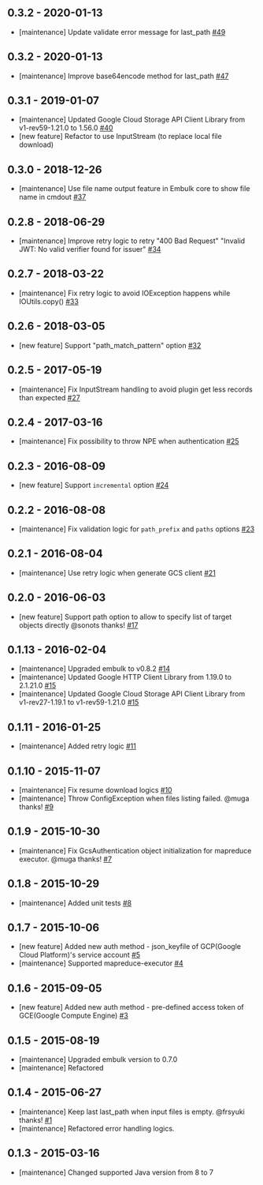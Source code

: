 ## 0.3.2 - 2020-01-13
* [maintenance] Update validate error message for last_path [#49](https://github.com/embulk/embulk-input-gcs/pull/49)

## 0.3.2 - 2020-01-13
* [maintenance] Improve base64encode method for last_path [#47](https://github.com/embulk/embulk-input-gcs/pull/47)

## 0.3.1 - 2019-01-07
* [maintenance] Updated Google Cloud Storage API Client Library from v1-rev59-1.21.0 to 1.56.0 [#40](https://github.com/embulk/embulk-input-gcs/pull/40)
* [new feature] Refactor to use InputStream (to replace local file download)

## 0.3.0 - 2018-12-26
* [maintenance] Use file name output feature in Embulk core to show file name in cmdout [#37](https://github.com/embulk/embulk-input-gcs/pull/37)

## 0.2.8 - 2018-06-29
* [maintenance] Improve retry logic to retry "400 Bad Request" "Invalid JWT: No valid verifier found for issuer" [#34](https://github.com/embulk/embulk-input-gcs/pull/34)

## 0.2.7 - 2018-03-22
* [maintenance] Fix retry logic to avoid IOException happens while IOUtils.copy() [#33](https://github.com/embulk/embulk-input-gcs/pull/33)

## 0.2.6 - 2018-03-05
* [new feature] Support "path_match_pattern" option [#32](https://github.com/embulk/embulk-input-gcs/pull/32)

## 0.2.5 - 2017-05-19
* [maintenance] Fix InputStream handling to avoid plugin get less records than expected [#27](https://github.com/embulk/embulk-input-gcs/pull/27)

## 0.2.4 - 2017-03-16
* [maintenance] Fix possibility to throw NPE when authentication [#25](https://github.com/embulk/embulk-input-gcs/pull/25)

## 0.2.3 - 2016-08-09
* [new feature] Support `incremental` option [#24](https://github.com/embulk/embulk-input-gcs/pull/24)

## 0.2.2 - 2016-08-08
* [maintenance] Fix validation logic for `path_prefix` and `paths` options [#23](https://github.com/embulk/embulk-input-gcs/pull/23)

## 0.2.1 - 2016-08-04
* [maintenance] Use retry logic when generate GCS client [#21](https://github.com/embulk/embulk-input-gcs/pull/21)

## 0.2.0 - 2016-06-03
* [new feature] Support path option to allow to specify list of target objects directly @sonots thanks! [#17](https://github.com/embulk/embulk-input-gcs/pull/17)

## 0.1.13 - 2016-02-04
* [maintenance] Upgraded embulk to v0.8.2  [#14](https://github.com/embulk/embulk-input-gcs/pull/14)
* [maintenance] Updated Google HTTP Client Library from 1.19.0 to 2.1.21.0 [#15](https://github.com/embulk/embulk-input-gcs/pull/15)
* [maintenance] Updated Google Cloud Storage API Client Library from v1-rev27-1.19.1 to v1-rev59-1.21.0  [#15](https://github.com/embulk/embulk-input-gcs/pull/15)

## 0.1.11 - 2016-01-25
* [maintenance] Added retry logic [#11](https://github.com/embulk/embulk-input-gcs/pull/11)

## 0.1.10 - 2015-11-07

* [maintenance] Fix resume download logics [#10](https://github.com/embulk/embulk-input-gcs/pull/10)
* [maintenance] Throw ConfigException when files listing failed. @muga thanks! [#9](https://github.com/embulk/embulk-input-gcs/pull/9)

## 0.1.9 - 2015-10-30

* [maintenance] Fix GcsAuthentication object initialization for mapreduce executor. @muga thanks!  [#7](https://github.com/embulk/embulk-input-gcs/pull/7)

## 0.1.8 - 2015-10-29

* [maintenance] Added unit tests [#8](https://github.com/embulk/embulk-input-gcs/pull/8)

## 0.1.7 - 2015-10-06

* [new feature] Added new auth method - json_keyfile of GCP(Google Cloud Platform)'s service account [#5](https://github.com/embulk/embulk-input-gcs/pull/5)
* [maintenance] Supported mapreduce-executor [#4](https://github.com/embulk/embulk-input-gcs/pull/4)

## 0.1.6 - 2015-09-05

* [new feature] Added new auth method - pre-defined access token of GCE(Google Compute Engine) [#3](https://github.com/embulk/embulk-input-gcs/pull/3)

## 0.1.5 - 2015-08-19

* [maintenance] Upgraded embulk version to 0.7.0
* [maintenance] Refactored

## 0.1.4 - 2015-06-27

* [maintenance] Keep last last_path when input files is empty. @frsyuki thanks! [#1](https://github.com/embulk/embulk-input-gcs/pull/1)
* [maintenance] Refactored error handling logics.

## 0.1.3 - 2015-03-16

* [maintenance] Changed supported Java version from 8 to 7

